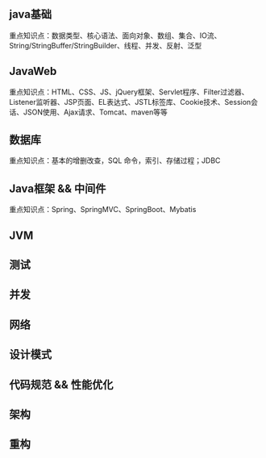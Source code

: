 ## java基础
重点知识点：数据类型、核心语法、面向对象、数组、集合、IO流、String/StringBuffer/StringBuilder、线程、并发、反射、泛型

## JavaWeb
重点知识点：HTML、CSS、JS、jQuery框架、Servlet程序、Filter过滤器、Listener监听器、JSP页面、EL表达式、JSTL标签库、Cookie技术、Session会话、JSON使用、Ajax请求、Tomcat、maven等等

## 数据库
重点知识点：基本的增删改查，SQL 命令，索引、存储过程；JDBC

## Java框架 && 中间件
重点知识点：Spring、SpringMVC、SpringBoot、Mybatis

## JVM

## 测试

## 并发

## 网络

## 设计模式

## 代码规范 && 性能优化

## 架构

## 重构

